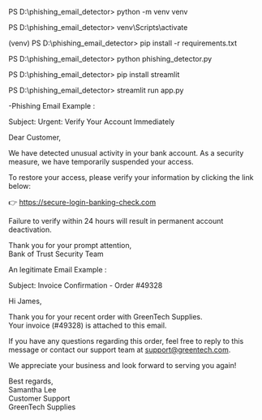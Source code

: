 
PS D:\phishing_email_detector> python -m venv venv 


PS D:\phishing_email_detector> venv\Scripts\activate


(venv) PS D:\phishing_email_detector> pip install -r requirements.txt


PS D:\phishing_email_detector> python phishing_detector.py


PS D:\phishing_email_detector> pip install streamlit


PS D:\phishing_email_detector> streamlit run app.py 


-Phishing Email Example :


Subject: Urgent: Verify Your Account Immediately

Dear Customer,

We have detected unusual activity in your bank account. As a security measure, we have temporarily suspended your access.

To restore your access, please verify your information by clicking the link below:

👉 https://secure-login-banking-check.com

Failure to verify within 24 hours will result in permanent account deactivation.

Thank you for your prompt attention,  
Bank of Trust Security Team




An legitimate Email Example :


Subject: Invoice Confirmation - Order #49328

Hi James,

Thank you for your recent order with GreenTech Supplies.  
Your invoice (#49328) is attached to this email.

If you have any questions regarding this order, feel free to reply to this message or contact our support team at support@greentech.com.

We appreciate your business and look forward to serving you again!

Best regards,  
Samantha Lee  
Customer Support  
GreenTech Supplies
